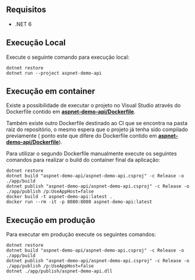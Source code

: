 ## Requisitos
 * .NET 6

## Execução Local
Execute o seguinte comando para execução local:
```
dotnet restore
dotnet run --project aspnet-demo-api
```

## Execução em container
Existe a possibilidade de executar o projeto no Visual Studio através do Dockerfile contido em [**aspnet-demo-api/Dockerfile**](./aspnet-demo-api//Dockerfile).

Também existe outro Dockerfile destinado ao CI que se encontra na pasta raiz do repositório, o mesmo espera que o projeto já tenha sido compilado previamente ( ponto este que difere do Dockerfile contido em [**aspnet-demo-api/Dockerfile**](./aspnet-demo-api//Dockerfile)).

Para utilizar o segundo Dockerfile manualmente execute os seguintes comandos para realizar o build do container final da aplicação:
```
dotnet restore
dotnet build "aspnet-demo-api/aspnet-demo-api.csproj" -c Release -o ./app/build
dotnet publish "aspnet-demo-api/aspnet-demo-api.csproj" -c Release -o ./app/publish /p:UseAppHost=false
docker build -t aspnet-demo-api:latest .
docker run --rm -it -p 8080:8080 aspnet-demo-api:latest
```

## Execução em produção
Para executar em produção execute os seguintes comandos:
```
dotnet restore
dotnet build "aspnet-demo-api/aspnet-demo-api.csproj" -c Release -o ./app/build
dotnet publish "aspnet-demo-api/aspnet-demo-api.csproj" -c Release -o ./app/publish /p:UseAppHost=false
dotnet ./app/publish/aspnet-demo-api.dll
```